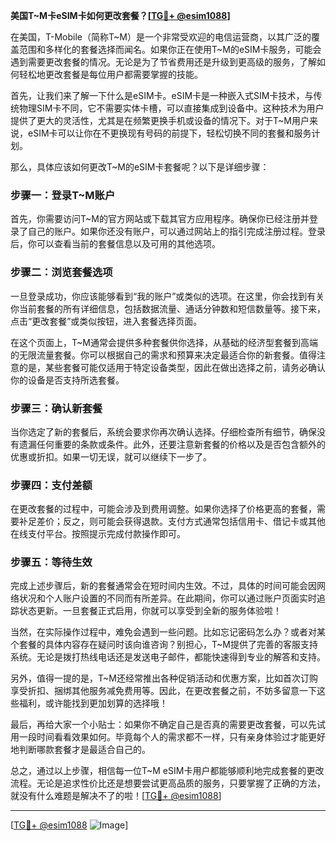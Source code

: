**美国T~M卡eSIM卡如何更改套餐？[[TG💪+ @esim1088](https://t.me/s/esim1088)]**

在美国，T-Mobile（简称T~M）是一个非常受欢迎的电信运营商，以其广泛的覆盖范围和多样化的套餐选择而闻名。如果你正在使用T~M的eSIM卡服务，可能会遇到需要更改套餐的情况。无论是为了节省费用还是升级到更高级的服务，了解如何轻松地更改套餐是每位用户都需要掌握的技能。

首先，让我们来了解一下什么是eSIM卡。eSIM卡是一种嵌入式SIM卡技术，与传统物理SIM卡不同，它不需要实体卡槽，可以直接集成到设备中。这种技术为用户提供了更大的灵活性，尤其是在频繁更换手机或设备的情况下。对于T~M用户来说，eSIM卡可以让你在不更换现有号码的前提下，轻松切换不同的套餐和服务计划。

那么，具体应该如何更改T~M的eSIM卡套餐呢？以下是详细步骤：

### 步骤一：登录T~M账户

首先，你需要访问T~M的官方网站或下载其官方应用程序。确保你已经注册并登录了自己的账户。如果你还没有账户，可以通过网站上的指引完成注册过程。登录后，你可以查看当前的套餐信息以及可用的其他选项。

### 步骤二：浏览套餐选项

一旦登录成功，你应该能够看到“我的账户”或类似的选项。在这里，你会找到有关你当前套餐的所有详细信息，包括数据流量、通话分钟数和短信数量等。接下来，点击“更改套餐”或类似按钮，进入套餐选择页面。

在这个页面上，T~M通常会提供多种套餐供你选择，从基础的经济型套餐到高端的无限流量套餐。你可以根据自己的需求和预算来决定最适合你的新套餐。值得注意的是，某些套餐可能仅适用于特定设备类型，因此在做出选择之前，请务必确认你的设备是否支持所选套餐。

### 步骤三：确认新套餐

当你选定了新的套餐后，系统会要求你再次确认选择。仔细检查所有细节，确保没有遗漏任何重要的条款或条件。此外，还要注意新套餐的价格以及是否包含额外的优惠或折扣。如果一切无误，就可以继续下一步了。

### 步骤四：支付差额

在更改套餐的过程中，可能会涉及到费用调整。如果你选择了价格更高的套餐，需要补足差价；反之，则可能会获得退款。支付方式通常包括信用卡、借记卡或其他在线支付平台。按照提示完成付款操作即可。

### 步骤五：等待生效

完成上述步骤后，新的套餐通常会在短时间内生效。不过，具体的时间可能会因网络状况和个人账户设置的不同而有所差异。在此期间，你可以通过账户页面实时追踪状态更新。一旦套餐正式启用，你就可以享受到全新的服务体验啦！

当然，在实际操作过程中，难免会遇到一些问题。比如忘记密码怎么办？或者对某个套餐的具体内容存在疑问时该向谁咨询？别担心，T~M提供了完善的客服支持系统。无论是拨打热线电话还是发送电子邮件，都能快速得到专业的解答和支持。

另外，值得一提的是，T~M还经常推出各种促销活动和优惠方案，比如首次订购享受折扣、捆绑其他服务减免费用等。因此，在更改套餐之前，不妨多留意一下这些福利，或许能找到更加划算的选择哦！

最后，再给大家一个小贴士：如果你不确定自己是否真的需要更改套餐，可以先试用一段时间看看效果如何。毕竟每个人的需求都不一样，只有亲身体验过才能更好地判断哪款套餐才是最适合自己的。

总之，通过以上步骤，相信每一位T~M eSIM卡用户都能够顺利地完成套餐的更改流程。无论是追求性价比还是想要尝试更高品质的服务，只要掌握了正确的方法，就没有什么难题是解决不了的啦！[[TG💪+ @esim1088](https://t.me/s/esim1088)]

---

[[TG💪+ @esim1088](https://t.me/s/esim1088) ![Image](https://i.postimg.cc/4NQfJmqS/Snipaste-2025-05-13-00-14-12.png)]